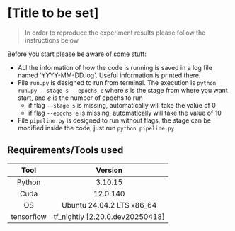 # [Title to be set]
> In order to reproduce the experiment results please follow the instructions below

Before you start please be aware of some stuff:
* ALl the information of how the code is running is saved in a log file named 'YYYY-MM-DD.log'. Useful information is printed there.
* File `run.py` is designed to run from terminal. The execution is `python run.py --stage s --epochs e` where $s$ is the stage from where you want start, and $e$ is the number of epochs to run
  * if flag `--stage s` is missing, automatically will take the value of 0
  * if flag `--epochs e` is missing, automatically will take the value of 10
* File `pipeline.py` is designed to run without flags, the stage can be modified inside the code, just run `python pipeline.py`

## Requirements/Tools used

|Tool|Version|
|:--:|:--:|
|Python|3.10.15|
|Cuda|12.0.140|
|OS|Ubuntu 24.04.2 LTS x86_64|
|tensorflow|tf_nightly [2.20.0.dev20250418]|
